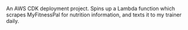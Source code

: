 An AWS CDK deployment project. Spins up a Lambda function which scrapes MyFitnessPal for nutrition information, and texts it to my trainer daily.
